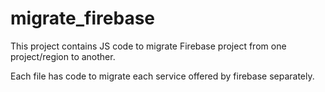 # migrate_firebase

This project contains JS code to migrate Firebase project from one project/region to another.

Each file has code to migrate each service offered by firebase separately.
